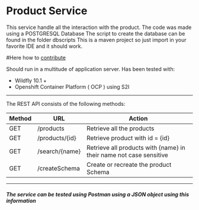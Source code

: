 # Product Service

This service handle all the interaction with the product.
The code was made using a POSTGRESQL Database
The script to create the database can be found in the folder dbscripts
This is a maven project so just import in your favorite IDE and it should work.

#Here how to [contribute](CONTRIBUTING.md)

Should run in a multitude of application server.  Has been tested with:
* Wildfly 10.1 +
* Openshift Container Platform ( OCP ) using S2I

---

The REST API consists of the following methods:

Method  |  URL  |  Action
--------|-------|--------------
GET | /products  | Retrieve all the products
GET | /products/{id} | Retrieve product with id  = {id}
GET | /search/{name} | Retrieve all products with {name} in their name not case sensitive
GET | /createSchema | Create or recreate the product Schema

---
##### The service can be tested using Postman using a JSON object using this information